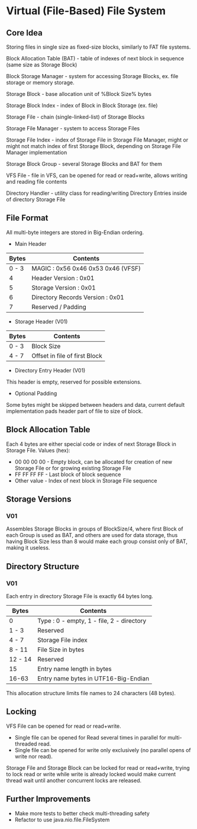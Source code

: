 # Virtual (File-Based) File System

## Core Idea

Storing files in single size as fixed-size blocks, similarly to FAT file systems.

Block Allocation Table (BAT) - table of indexes of next block in sequence (same size as Storage Block)

Block Storage Manager - system for accessing Storage Blocks, ex. file storage or memory storage.

Storage Block - base allocation unit of %Block Size% bytes

Storage Block Index - index of Block in Block Storage (ex. file)

Storage File - chain (single-linked-list) of Storage Blocks

Storage File Manager - system to access Storage Files

Storage File Index - index of Storage File in Storage File Manager, might or might not match index of first Storage Block,
depending on Storage File Manager implementation

Storage Block Group - several Storage Blocks and BAT for them

VFS File - file in VFS, can be opened for read or read+write, allows writing and reading file contents

Directory Handler - utility class for reading/writing Directory Entries inside of directory Storage File

## File Format

All multi-byte integers are stored in Big-Endian ordering.

* Main Header

| Bytes | Contents |
| --- | --- |
| 0 - 3 | MAGIC : 0x56 0x46 0x53 0x46 (VFSF) |
| 4 | Header Version : 0x01 |
| 5 | Storage Version : 0x01 |
| 6 | Directory Records Version : 0x01 |
| 7 | Reserved / Padding |

* Storage Header (V01)

| Bytes | Contents |
| --- | --- |
| 0 - 3 | Block Size |
| 4 - 7 | Offset in file of first Block |

* Directory Entry Header (V01)

This header is empty, reserved for possible extensions.

* Optional Padding

Some bytes might be skipped between headers and data, current default implementation pads header part of file to size of block.

## Block Allocation Table

Each 4 bytes are either special code or index of next Storage Block in Storage File.
Values (hex):

* 00 00 00 00 - Empty block, can be allocated for creation of new Storage File or for growing existing Storage File
* FF FF FF FF - Last block of block sequence
* Other value - Index of next block in Storage File sequence

## Storage Versions

### V01

Assembles Storage Blocks in groups of BlockSize/4, where first Block of each Group is used as BAT, and others are used
for data storage, thus having Block Size less than 8 would make each group consist only of BAT, making it useless.

## Directory Structure

### V01

Each entry in directory Storage File is exactly 64 bytes long.

| Bytes | Contents |
| --- | --- |
| 0 | Type : 0 - empty, 1 - file, 2 - directory |
| 1 - 3 | Reserved |
| 4 - 7 | Storage File index |
| 8 - 11 | File Size in bytes |
| 12 - 14 | Reserved |
| 15 | Entry name length in bytes |
| 16-63 | Entry name bytes in UTF16-Big-Endian |

This allocation structure limits file names to 24 characters (48 bytes).

## Locking

VFS File can be opened for read or read+write.
* Single file can be opened for Read several times in parallel for multi-threaded read.
* Single file can be opened for write only exclusively (no parallel opens of write nor read).

Storage File and Storage Block can be locked for read or read+write, trying to lock read or write while write is already
locked would make current thread wait until another concurrent locks are released.

## Further Improvements

* Make more tests to better check multi-threading safety
* Refactor to use java.nio.file.FileSystem
